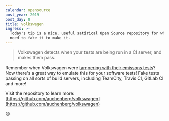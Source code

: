 ```yaml
---
calendar: opensource
post_year: 2019
post_day: 8
title: volkswagen
ingress: >-
  Today's tip is a nice, useful satirical Open Source repository for when you
  need to fake it to make it.
---
```

> Volkswagen detects when your tests are being run in a CI server, and makes them pass.

Remember when Volkswagen were [tampering with their emissons tests](https://www.scientificamerican.com/article/volkswagen-uses-software-to-fool-epa-pollution-tests/)? Now there's a great way to emulate this for your software tests! Fake tests passing on all sorts of build servers, including TeamCity, Travis CI, GitLab CI and more! 

Visit the repository to learn more: 
[https://github.com/auchenberg/volkswagen](https://github.com/auchenberg/volkswagen)

😄
